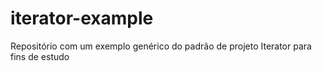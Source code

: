 # iterator-example
Repositório com um exemplo genérico do padrão de projeto Iterator para fins de estudo
